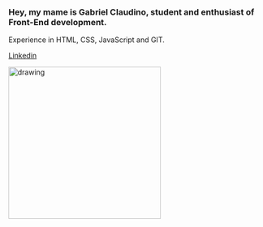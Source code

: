 ### Hey, my mame is Gabriel Claudino, student and enthusiast of Front-End development.

Experience in HTML, CSS, JavaScript and GIT.

<a href="https://www.linkedin.com/in/gabriel-claudino-18a9261a0/" target="_blank">Linkedin</a>

<img src="https://user-images.githubusercontent.com/62126208/126018683-c5bf6007-e254-4804-929b-39348359a8c5.png" alt="drawing" width="300"/>
